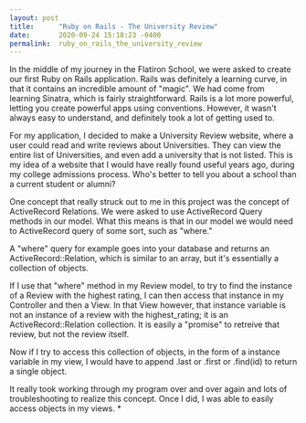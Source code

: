 ```yaml
---
layout: post
title:      "Ruby on Rails - The University Review"
date:       2020-09-24 15:18:23 -0400
permalink:  ruby_on_rails_the_university_review
---
```



In the middle of my journey in the Flatiron School, we were asked to create our first Ruby on Rails application. Rails was definitely a learning curve, in that it contains an incredible amount of "magic". We had come from learning Sinatra, which is fairly straightforward. Rails is a lot more powerful, letting you create powerful apps using conventions. However, it wasn't always easy to understand, and definitely took a lot of getting used to.

For my application, I decided to make a University Review website, where a user could read and write reviews about Universities. They can view the entire list of Universities, and even add a university that is not listed. This is my idea of a website that I would have really found useful years ago, during my college admissions process. Who's better to tell you about a school than a current student or alumni? 

One concept that really struck out to me in this project was the concept of ActiveRecord Relations. We were asked to use ActiveRecord Query methods in our model. What this means is that in our  model we would need to ActiveRecord query of some sort, such as "where."

A "where" query for example goes into your database and returns an ActiveRecord::Relation, which is similar to an array, but it's essentially a collection of objects. 

If I use that "where" method in my Review model, to try to find the instance of a Review with the highest rating, I can then access that instance in my Controller and then a View. In that View however, that instance variable is not an instance of a review with the highest_rating; it is an ActiveRecord::Relation collection. It is easily a "promise" to retreive that review, but not the review itself.

Now if I try to access this collection of objects, in the form of a instance variable in my view, I would have to append .last or .first or .find(id) to return a single object.

It really took working through my program over and over again and lots of troubleshooting to realize this concept. Once I did, I was able to easily access objects in my views.
* 
